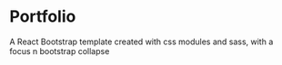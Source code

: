 # Portfolio
A React Bootstrap template created with css modules and sass, with a focus n bootstrap collapse